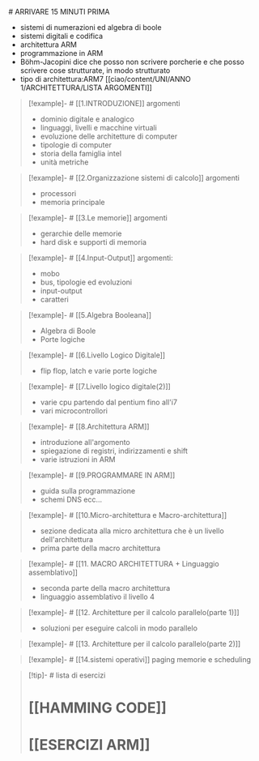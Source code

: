 [](ESERCIZI%20ARM.md)# ARRIVARE 15 MINUTI PRIMA
- sistemi di numerazioni ed algebra di boole
- sistemi digitali e codifica
- architettura ARM
- programmazione in ARM
- Böhm-Jacopini dice che posso non scrivere porcherie e che posso scrivere cose strutturate, in modo strutturato
- tipo di architettura:ARM7
[[ciao/content/UNI/ANNO 1/ARCHITETTURA/LISTA ARGOMENTI]]


>[!example]- # [[1.INTRODUZIONE]]
> argomenti
>- dominio digitale e analogico
>- linguaggi, livelli e macchine virtuali
>- evoluzione delle architetture di computer
>- tipologie di computer
>- storia della famiglia intel
>- unità metriche


>[!example]- # [[2.Organizzazione sistemi di calcolo]]
> argomenti
> - processori
> - memoria principale

>[!example]- # [[3.Le memorie]]
>argomenti
>- gerarchie delle memorie
>- hard disk e supporti di memoria


>[!example]- # [[4.Input-Output]]
>argomenti:
>- mobo
>- bus, tipologie ed evoluzioni
>- input-output
>- caratteri

>[!example]- # [[5.Algebra Booleana]]
>- Algebra di Boole
>- Porte logiche 


>[!example]- # [[6.Livello Logico Digitale]]
>- flip flop, latch e varie porte logiche


>[!example]- # [[7.Livello logico digitale(2)]]
>- varie cpu partendo dal pentium fino all'i7
>- vari microcontrollori


>[!example]- # [[8.Architettura ARM]]
>- introduzione all'argomento
>- spiegazione di registri, indirizzamenti e shift 
>- varie istruzioni in ARM


>[!example]- # [[9.PROGRAMMARE IN ARM]]
>- guida sulla programmazione
>- schemi DNS ecc...

>[!example]- # [[10.Micro-architettura e Macro-architettura]]
>- sezione dedicata alla micro architettura che è un livello dell'architettura
>- prima parte della macro architettura

>[!example]- # [[11. MACRO ARCHITETTURA + Linguaggio assemblativo]]
>- seconda parte della macro architettura
>- linguaggio assemblativo il livello 4

>[!example]- # [[12. Architetture per il calcolo parallelo(parte 1)]]
>- soluzioni per eseguire calcoli in modo parallelo

>[!example]- # [[13. Architetture per il calcolo parallelo(parte 2)]]

>[!example]- # [[14.sistemi operativi]]
>paging memorie e scheduling



>[!tip]- # lista di esercizi
> # [[HAMMING CODE]]
> # [[ESERCIZI ARM]]

